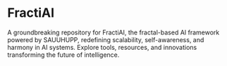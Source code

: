 # FractiAI
A groundbreaking repository for FractiAI, the fractal-based AI framework powered by SAUUHUPP, redefining scalability, self-awareness, and harmony in AI systems. Explore tools, resources, and innovations transforming the future of intelligence.

